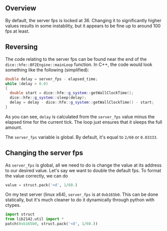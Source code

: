 ## Overview
By default, the server fps is locked at 36.  Changing it to significantly higher values results in some instability, but it appears to be fine up to around 100 fps at least.

## Reversing
The code relating to the server fps can be found near the end of the `dice::hfe::BF2Engine::mainLoop` function.  In C++, the code would look something like the following (simplified):
```C++
double delay = server_fps - elapsed_time;
while (delay > 0.0)
{
  double start = dice::hfe::g_system::getWallClockTime();
  dice::hfe::g_system::sleep(delay);
  delay = delay - dice::hfe::g_system::getWallClockTime() - start;
}
```

As you can see, `delay` is calculated from the `server_fps` value minus the elapsed time for the current tick.  The loop just ensures that it sleeps the full amount.

The `server_fps` variable is global.  By default, it's equal to `2/60` or `0.03333`.

## Changing the server fps
As `server_fps` is global, all we need to do is change the value at its address to our desired value.  Let's say we want to double the default fps.  To format the value correctly, we can do
```python
value = struct.pack('<d', 1/60.)
```

On my test server (linux x64), `server_fps` is at `0xb165b0`.  This can be done statically, but it's much cleaner to do it dynamically through python with ctypes.

```python
import struct
from lib2142.util import *
patch(0xb165b0, struct.pack('<d', 1/60.))
```
